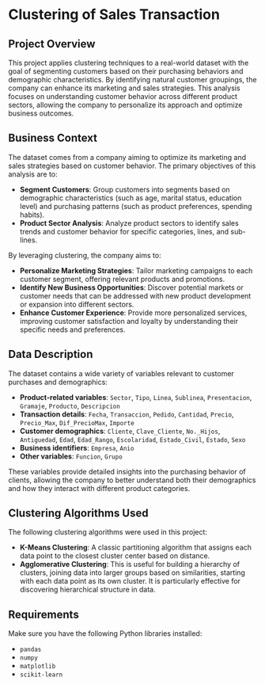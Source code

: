 # Clustering of Sales Transaction

## Project Overview

This project applies clustering techniques to a real-world dataset with the goal of segmenting customers based on their purchasing behaviors and demographic characteristics. By identifying natural customer groupings, the company can enhance its marketing and sales strategies. This analysis focuses on understanding customer behavior across different product sectors, allowing the company to personalize its approach and optimize business outcomes.

## Business Context

The dataset comes from a company aiming to optimize its marketing and sales strategies based on customer behavior. The primary objectives of this analysis are to:

- **Segment Customers**: Group customers into segments based on demographic characteristics (such as age, marital status, education level) and purchasing patterns (such as product preferences, spending habits).
- **Product Sector Analysis**: Analyze product sectors to identify sales trends and customer behavior for specific categories, lines, and sub-lines.
  
By leveraging clustering, the company aims to:
  
- **Personalize Marketing Strategies**: Tailor marketing campaigns to each customer segment, offering relevant products and promotions.
- **Identify New Business Opportunities**: Discover potential markets or customer needs that can be addressed with new product development or expansion into different sectors.
- **Enhance Customer Experience**: Provide more personalized services, improving customer satisfaction and loyalty by understanding their specific needs and preferences.

## Data Description

The dataset contains a wide variety of variables relevant to customer purchases and demographics:

- **Product-related variables**: `Sector`, `Tipo`, `Linea`, `Sublinea`, `Presentacion`, `Gramaje`, `Producto`, `Descripcion`
- **Transaction details**: `Fecha`, `Transaccion`, `Pedido`, `Cantidad`, `Precio`, `Precio_Max`, `Dif_PrecioMax`, `Importe`
- **Customer demographics**: `Cliente`, `Clave_Cliente`, `No._Hijos`, `Antiguedad`, `Edad`, `Edad_Rango`, `Escolaridad`, `Estado_Civil`, `Estado`, `Sexo`
- **Business identifiers**: `Empresa`, `Anio`
- **Other variables**: `Funcion`, `Grupo`

These variables provide detailed insights into the purchasing behavior of clients, allowing the company to better understand both their demographics and how they interact with different product categories.

## Clustering Algorithms Used

The following clustering algorithms were used in this project:

- **K-Means Clustering**: A classic partitioning algorithm that assigns each data point to the closest cluster center based on distance.
- **Agglomerative Clustering**: This is useful for building a hierarchy of clusters, joining data into larger groups based on similarities, starting with each data point as its own cluster. It is particularly effective for discovering hierarchical structure in data.

## Requirements

Make sure you have the following Python libraries installed:

- `pandas`
- `numpy`
- `matplotlib`
- `scikit-learn`